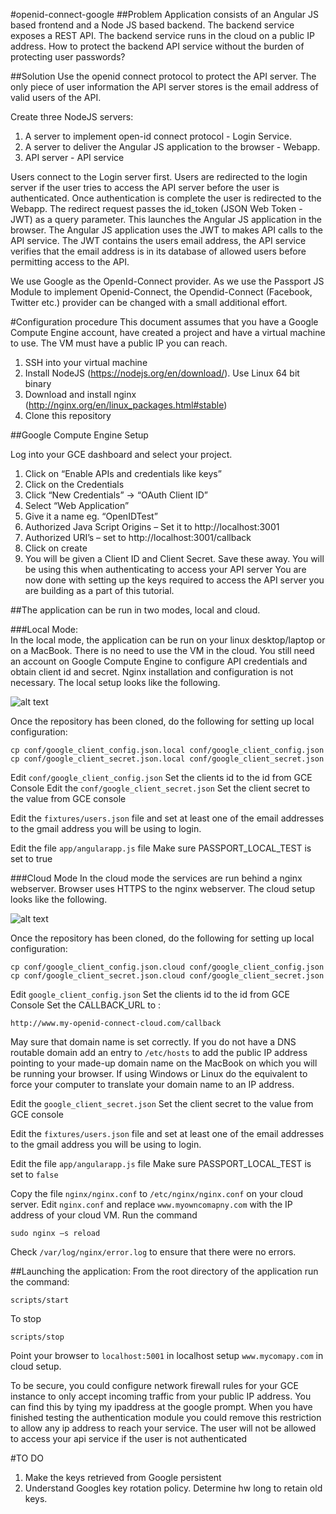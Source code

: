 #openid-connect-google
##Problem
Application consists of an Angular JS based frontend and a Node JS based backend. The backend service exposes a REST API. The backend service runs in the cloud on a public IP address.
How to protect the backend API service without the burden of protecting user passwords?

##Solution
Use the openid connect protocol to protect the API server. The only piece of user information the API server stores is the email address of valid users of the API.

Create three NodeJS servers:

1. A server to implement open-id connect protocol - Login Service.
2. A server to deliver the Angular JS application to the browser - Webapp.
3. API server - API service

Users connect to the Login server first. Users are redirected to the login server if the user tries to access the API server before the user is authenticated. 
Once authentication is complete the user is redirected to the Webapp. 
The redirect request passes the id_token (JSON Web Token - JWT) as a query parameter. This launches the Angular JS application in the browser. 
The Angular JS application uses the JWT to makes API calls to the API service. 
The JWT contains the users email address, the API service verifies that the email address is in its database of allowed users before permitting access to the API. 

We use Google as the OpenId-Connect provider. As we use the Passport JS Module to implement Openid-Connect, the Opendid-Connect (Facebook, Twitter etc.) provider can be changed with a small additional effort.

#Configuration procedure
This document assumes that you have a Google Compute Engine account, have created a project and have a virtual machine to use. The VM must have a public IP you can reach.

1. SSH into your virtual machine
2. Install NodeJS (https://nodejs.org/en/download/). Use Linux 64 bit binary
3. Download and install nginx (http://nginx.org/en/linux_packages.html#stable)
4. Clone this repository

##Google Compute Engine Setup

Log into your GCE dashboard and select your project.

1. Click on “Enable APIs and credentials like keys”
2. Click on the Credentials
3. Click “New Credentials” -> “OAuth Client ID” 
4. Select “Web Application”
5. Give it a name eg. “OpenIDTest”
6. Authorized Java Script Origins – Set it to http://localhost:3001
7. Authorized URI’s – set to http://localhost:3001/callback
8. Click on create
9. You will be given a Client ID and Client Secret. Save these away. You will be using this when authenticating to access your API server
You are now done with setting up the keys required to access the API server you are building as a part of this tutorial.


##The application can be run in two modes, local and cloud. 

###Local Mode:  
In the local mode, the application can be run on your linux desktop/laptop or on a MacBook. There is no need to use the VM in the cloud. You still need an account on Google Compute Engine to configure API credentials and obtain client id and secret. Nginx installation and configuration is not necessary. The local setup looks like the following.

![alt text](https://github.com/umareddy/openid-connect-google/blob/master/docs/local.png "Cloud Mode")

Once the repository has been cloned, do the following for setting up local configuration:
``` 
cp conf/google_client_config.json.local conf/google_client_config.json
cp conf/google_client_secret.json.local conf/google_client_secret.json 
```

Edit ```conf/google_client_config.json```
Set the clients id to the id from GCE Console
Edit the ```conf/google_client_secret.json```
Set the client secret to the value from GCE console

Edit the ```fixtures/users.json``` file and set at least one of the email addresses to the gmail address you will be using to login.

Edit the file ```app/angularapp.js``` file
Make sure PASSPORT_LOCAL_TEST is set to true

###Cloud Mode
In the cloud mode the services are run behind a nginx webserver. Browser uses HTTPS to the nginx webserver. The cloud setup looks like the following.

![alt text](https://github.com/umareddy/openid-connect-google/blob/master/docs/cloud.png "Cloud Mode")

Once the repository has been cloned, do the following for setting up local configuration:
```
cp conf/google_client_config.json.cloud conf/google_client_config.json
cp conf/google_client_secret.json.cloud conf/google_client_secret.json
```

Edit ```google_client_config.json```
Set the clients id to the id from GCE Console
Set the CALLBACK_URL to : 
```
http://www.my-openid-connect-cloud.com/callback
```
May sure that domain name is set correctly. If you do not have a DNS routable domain add an entry to ```/etc/hosts``` to add the public IP address pointing to your made-up domain name on the MacBook on which you will be running your browser. If using Windows or Linux do the equivalent to force your computer to translate your domain name to an IP address.

Edit the ```google_client_secret.json```
Set the client secret to the value from GCE console

Edit the ```fixtures/users.json``` file and set at least one of the email addresses to the gmail address you will be using to login.

Edit the file ```app/angularapp.js``` file
Make sure PASSPORT_LOCAL_TEST is set to ```false```

Copy the file ```nginx/nginx.conf``` to ```/etc/nginx/nginx.conf``` on your cloud server. Edit ```nginx.conf``` and replace  ```www.myowncomapny.com``` with the IP address of your cloud VM.
Run the command 
```
sudo nginx –s reload
```
Check ```/var/log/nginx/error.log``` to ensure that there were no errors.



##Launching the application:
From the root directory of the application run the command:
```
scripts/start
```
To stop
```
scripts/stop
```

Point your browser to 
```localhost:5001``` in localhost setup
```www.mycomapy.com``` in cloud setup.


To be secure, you could configure network firewall rules for your GCE instance to only accept incoming traffic from your public IP address. You can find this by tying my ipaddress at the google prompt. When you have finished testing the authentication module you could remove this restriction to allow any ip address to reach your service. The user will not be allowed to access your api service if the user is not authenticated

#TO DO

1. Make the keys retrieved from Google persistent
2. Understand Googles key rotation policy. Determine hw long to retain old keys.
